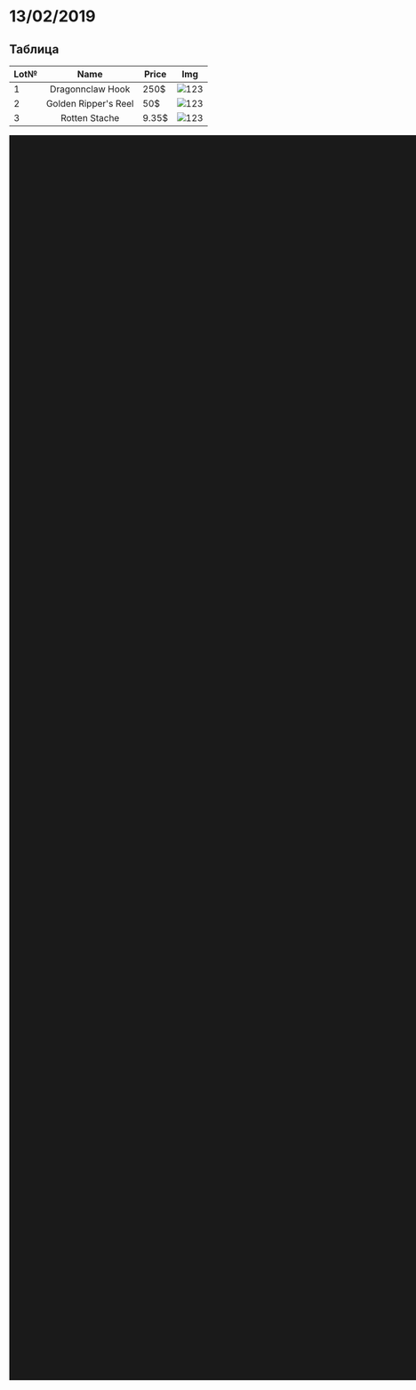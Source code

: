 # 13/02/2019
## Таблица
|Lot№|Name|Price|Img|
|----|:----:|---|---|
|1|Dragonnclaw Hook| 250$|![123](https://gamepedia.cursecdn.com/dota2_gamepedia/thumb/4/40/Cosmetic_icon_Dragonclaw_Hook.png/110px-Cosmetic_icon_Dragonclaw_Hook.png?version=d4d48bc276bdcdc51b3181a9af12e778 "123")|
|2|Golden Ripper's Reel|50$|![123](https://gamepedia.cursecdn.com/dota2_gamepedia/thumb/2/29/Cosmetic_icon_Golden_Ripper%27s_Reel.png/110px-Cosmetic_icon_Golden_Ripper%27s_Reel.png?version=792056617e122aa8266bf5ad12498121 "123")|
|3|Rotten Stache|9.35$|![123](https://gamepedia.cursecdn.com/dota2_gamepedia/thumb/3/3a/Cosmetic_icon_Rotten_Stache.png/110px-Cosmetic_icon_Rotten_Stache.png?version=8ce5154ae9ed7aafd1485995216bd8f3)|

<a href="https://github.com/k4nob1/1st/tree/1stBranch" target="_blank"><img src="https://m.media-amazon.com/images/M/MV5BOWQ4Y2IzMzUtOWFjNC00NzY0LWI4ZDYtMTQwMjAzNWY3MGEyXkEyXkFqcGdeQXVyNTg5OTk5ODk@._V1_SX1777_CR0,0,1777,999_AL_.jpg" alt="IMG" width="240" height="240" border="1000"/></a>
